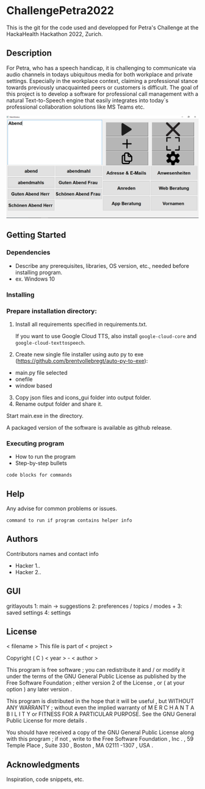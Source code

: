 # ChallengePetra2022

This is the git for the code used and developped for Petra's Challenge at the HackaHealth Hackathon 2022, Zurich.

## Description
For Petra, who has a speech handicap, it is challenging to communicate via audio channels in todays ubiquitous media for both workplace and private settings. Especially in the workplace context, claiming a professional stance towards previously unacquainted peers or customers is difficult. The goal of this project is to develop a software for professional call management with a natural Text-to-Speech engine that easily integrates into today`s professional collaboration solutions like MS Teams etc.

![Screenshot of the application](screenshot.PNG)

## Getting Started

### Dependencies

* Describe any prerequisites, libraries, OS version, etc., needed before installing program.
* ex. Windows 10

### Installing

### Prepare installation directory:

1. Install all requirements specified in requirements.txt.

   If you want to use Google Cloud TTS, also install `google-cloud-core` and `google-cloud-texttospeech`.

2. Create new single file installer using auto py to exe (https://github.com/brentvollebregt/auto-py-to-exe):
  * main.py file selected
  * onefile
  * window based

3. Copy json files and icons_gui folder into output folder.
4. Rename output folder and share it.

Start main.exe in the directory.

A packaged version of the software is available as github release.

### Executing program

* How to run the program
* Step-by-step bullets
```
code blocks for commands
```

## Help

Any advise for common problems or issues.
```
command to run if program contains helper info
```

## Authors

Contributors names and contact info

* Hacker 1..
* Hacker 2..

## GUI 
gritlayouts
1: main -> suggestions
2: preferences / topics / modes +
3: saved settings
4: settings



## License

< filename >
This file is part of < project >

Copyright ( C ) < year > - < author >

This program is free software ; you can redistribute it and / or modify
it under the terms of the GNU General Public License as published by
the Free Software Foundation ; either version 2 of the License , or
( at your option ) any later version .

This program is distributed in the hope that it will be useful ,
but WITHOUT ANY WARRANTY ; without even the implied warranty of
M E R C H A N T A B I L I T Y or FITNESS FOR A PARTICULAR PURPOSE. See the
GNU General Public License for more details .

You should have received a copy of the GNU General Public License
along with this program ; if not , write to the Free Software
Foundation , Inc . , 59 Temple Place , Suite 330 ,
Boston , MA 02111 -1307 , USA .


## Acknowledgments

Inspiration, code snippets, etc.
